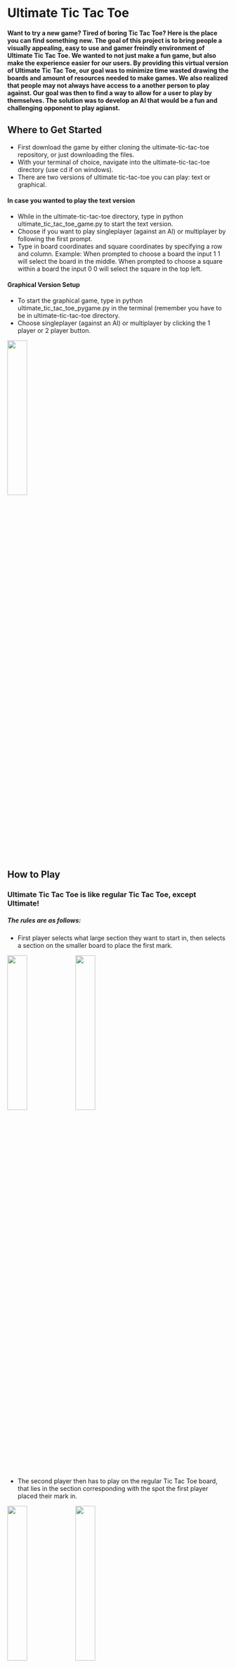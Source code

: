 # Ultimate Tic Tac Toe

#### Want to try a new game? Tired of boring Tic Tac Toe? Here is the place you can find something new. The goal of this project is to bring people a visually appealing, easy to use and gamer freindly environment of Ultimate Tic Tac Toe. We wanted to not just make a fun game, but also make the experience easier for our users. By providing this virtual version of Ultimate Tic Tac Toe, our goal was to minimize time wasted drawing the boards and amount of resources needed to make games. We also realized that people may not always have access to a another person to play against. Our goal was then to find a way to allow for a user to play by themselves. The solution was to develop an AI that would be a fun and challenging opponent to play agianst.


## Where to Get Started
* First download the game by either cloning the ultimate-tic-tac-toe repository, or just downloading the files.
* With your terminal of choice, navigate into the ultimate-tic-tac-toe directory (use cd if on windows).
* There are two versions of ultimate tic-tac-toe you can play: text or graphical.

#### In case you wanted to play the text version
* While in the ultimate-tic-tac-toe directory, type in python ultimate_tic_tac_toe_game.py to start the text version.
* Choose if you want to play singleplayer (against an AI) or multiplayer by following the first prompt.
* Type in board coordinates and square coordinates by specifying a row and column. Example: When prompted to choose a board the input 1 1 will select the board in the middle. When prompted to choose a square within a board the input 0 0 will select the square in the top left.

#### Graphical Version Setup
* To start the graphical game, type in python ultimate_tic_tac_toe_pygame.py in the terminal (remember you have to be in ultimate-tic-tac-toe directory.
* Choose singleplayer (against an AI) or multiplayer by clicking the 1 player or 2 player button.

<img src="images/ss1.jpg" width="30%" height="30%">

## How to Play

### Ultimate Tic Tac Toe is like regular Tic Tac Toe, except Ultimate!

##### The rules are as follows:

* First player selects what large section they want to start in, then selects a section on the smaller board to place the first mark.

<img src="images/ss2.jpg" width="30%" height="30%">


<img src="images/ss3.1.jpg" width="30%" height="30%">

* The second player then has to play on the regular Tic Tac Toe board, that lies in the section corresponding with the spot the first player placed their mark in.

<img src="images/ss3.2.jpg" width="30%" height="30%">


<img src="images/ss3.jpg" width="30%" height="30%">

* The players then keep alternating back and forth, playing on the board that corresponds with the other players move.
* You win a board like a regular Tic Tac Toe game, with three marks that lie in a row, column or diagonal.

<img src="images/ss6.jpg" width="30%" height="30%">

* You win the Ultimate Tic Tac Toe game, by winning three boards that lie in a row, column or diagonal.

<img src="images/ss5.jpg" width="30%" height="30%">

##### Other Rules

* If the previous players mark corresponds to a board that is completely full, or has been won by a player, then the current player can play any board they want.

<img src="images/ss4.jpg" width="30%" height="30%">
* If no one can win three boards that lie in a row, column or diagonal, then the Ultimate Tic Tac Toe game results in a draw.

## Playing Features

#### Aesthetic and User Friendly Board
Enjoy a realistic representation of an actual Ultimate Tic Tac Toe board and forget about worrying to type in the coordinates while playing your game. With the visual representation of an Ultimate Tic Tac Toe Board and easy controls, both provided by pygame, the nuisance of typing into a command line is taken away by a simple click of the mouse. This feature allows for quick, easy, seamless and fun play in a realistic environment.

#### Single Player VS AI
Alone with no one to play? No worries because there is a solution for you. Challenge yourself and play agaisnt our own AI system. See if you can beat the algorythm and prove whether or not computers are smarter then humans.

### Video
<iframe width="640" height="480" src="https://drive.google.com/file/d/12DNCBdYJ0pvZacyzL9o9XGq_5EXs_Ca3/preview" allow="autoplay"></iframe>

### Link to Ultiamte Tic Tac Toe's GitHub Page:
[Download Link](https://github.com/olincollege/ultimate-tic-tac-toe)

## Creators

### Marc Eftimie
* From Laguna Beach, California
* Student at Olin College of Engineering studying electrical and computer engineering.
* My favorite food is fettuccine alfredo pasta (from trader joes).

### Kenta Burpee
* From Tokyo, Japan
* Student at Olin College of Engineering studying electrical and computer engineering.
* My favorite food is pork and kimchi fried rice.

### Satchel Sevenau
* From Bay Area, CA.
* Student at Olin College of Engineering studying engineering with computing.
* My favorite food is tacos.

## External Resources Used:
* Home page of pygame documentation: https://www.pygame.org/docs/
* Creating Tic Tac Toe board example in pygame by GeeksforGeeks: https://www.geeksforgeeks.org/tic-tac-toe-gui-in-python-using-pygame/
